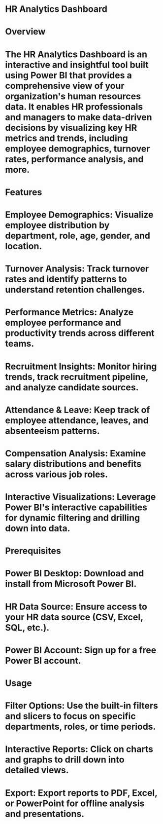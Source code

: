 # HR Analytics Dashboard

# Overview
# The HR Analytics Dashboard is an interactive and insightful tool built using Power BI that provides a comprehensive view of your organization's human resources data. It enables HR professionals and managers to make data-driven decisions by visualizing key HR metrics and trends, including employee demographics, turnover rates, performance analysis, and more.

# Features
# Employee Demographics: Visualize employee distribution by department, role, age, gender, and location.
# Turnover Analysis: Track turnover rates and identify patterns to understand retention challenges.
# Performance Metrics: Analyze employee performance and productivity trends across different teams.
# Recruitment Insights: Monitor hiring trends, track recruitment pipeline, and analyze candidate sources.
# Attendance & Leave: Keep track of employee attendance, leaves, and absenteeism patterns.
# Compensation Analysis: Examine salary distributions and benefits across various job roles.
# Interactive Visualizations: Leverage Power BI's interactive capabilities for dynamic filtering and drilling down into data.

# Prerequisites
# Power BI Desktop: Download and install from Microsoft Power BI.
# HR Data Source: Ensure access to your HR data source (CSV, Excel, SQL, etc.).
# Power BI Account: Sign up for a free Power BI account.

# Usage
# Filter Options: Use the built-in filters and slicers to focus on specific departments, roles, or time periods.
# Interactive Reports: Click on charts and graphs to drill down into detailed views.
# Export: Export reports to PDF, Excel, or PowerPoint for offline analysis and presentations.
